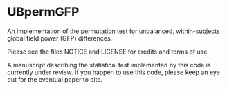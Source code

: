 # UBpermGFP
An implementation of the permutation test for unbalanced, within-subjects global field power (GFP) differences.

Please see the files NOTICE and LICENSE for credits and terms of use.

A manuscript describing the statistical test implemented by this code is currently under review. If you happen to use this code, please keep an eye out for the eventual paper to cite.
